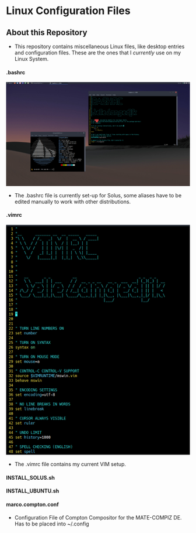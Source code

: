 # Linux Configuration Files
## About this Repository
* This repository contains miscellaneous Linux files, like desktop entries and configuration files. These are the ones that I *currently* use on my Linux System.

#### .bashrc
![](images/bash.png)

* The .bashrc file is currently set-up for Solus, some aliases have to be edited manually to work with other distributions.

#### .vimrc
![](images/vim.png)

* The .vimrc file contains my current VIM setup.

#### INSTALL_SOLUS.sh

#### INSTALL_UBUNTU.sh

#### marco.compton.conf
* Configuration File of Compton Compositor for the MATE-COMPIZ DE. Has to be placed into ~/.config

